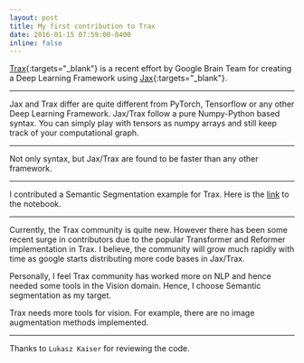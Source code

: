 ```yaml
---
layout: post
title: My first contribution to Trax
date: 2016-01-15 07:59:00-0400
inline: false
---
```



[Trax](https://github.com/google/trax){:targets="\_blank"} is a recent effort by Google Brain Team for creating a Deep Learning Framework using [Jax](https://opensource.google/projects/jax){:targets="\_blank"}. 



***
Jax and Trax differ are quite different from PyTorch, Tensorflow or any other Deep Learning Framework. Jax/Trax follow a pure Numpy-Python based syntax. You can simply play with tensors as numpy arrays and still keep track of your computational graph. 

***
Not only syntax, but Jax/Trax are found to be faster than any other framework. 

***

I contributed a Semantic Segmentation example for Trax. Here is the [link](https://github.com/google/trax/blob/master/trax/examples/semantic_segmentation.ipynb) to the notebook. 

***
Currently, the Trax community is quite new. However there has been some recent surge in contributors due to the popular Transformer and Reformer implementation in Trax. I believe, the community will grow much rapidly with time as google starts distributing more code bases in Jax/Trax. 

Personally, I feel Trax community has worked more on NLP and hence needed some tools in the Vision domain. Hence, I choose Semantic segmentation as my target. 

Trax needs more tools for vision. For example, there are no image augmentation methods implemented. 

***

Thanks to `Lukasz Kaiser` for reviewing the code. 